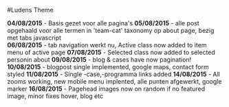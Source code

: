#Ludens Theme

**04/08/2015** - Basis gezet voor alle pagina's
**05/08/2015** - alle post opgehaald voor alle termen in 'team-cat' taxonomy op about page, bezig met tabs javascript  
**06/08/2015** - tab navigation werkt nu, Active class now added to item menu of active page
**07/08/2015** - Selected class now added to selected personin about
**09/08/2015** - blog & cases have now pagination!
**10/08/2015** - blogpost single implemented, google maps, contact form styled
**11/08/2015** - Single -case,-programma links added
**14/08/2015** - All zooms working, new mobile menu implented, alle punten afgewerkt, google marker
**16/08/2015** - Pagehead images now on random if no featured image, minor fixes hover, blog etc

